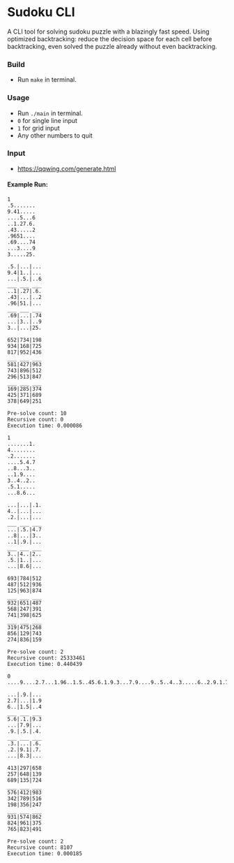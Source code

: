 # Sudoku CLI

A CLI tool for solving sudoku puzzle with a blazingly fast speed.
Using optimized backtracking: reduce the decision space for each cell before backtracking, even solved the puzzle already without even backtracking.

### Build

- Run `make` in terminal.

### Usage

- Run `./main` in terminal.
- `0` for single line input
- `1` for grid input
- Any other numbers to quit

### Input

- <https://qqwing.com/generate.html>

#### Example Run:

```
1
.5.......
9.41.....
....5...6
..1.27.6.
.43.....2
.9651....
.69....74
...3....9
3.....25.

.5.|...|...
9.4|1..|...
...|.5.|..6
___ ___ ___
..1|.27|.6.
.43|...|..2
.96|51.|...
___ ___ ___
.69|...|.74
...|3..|..9
3..|...|25.

652|734|198
934|168|725
817|952|436
___ ___ ___
581|427|963
743|896|512
296|513|847
___ ___ ___
169|285|374
425|371|689
378|649|251

Pre-solve count: 10
Recursive count: 0
Execution time: 0.000086
```

```
1
.......1.
4........
.2.......
....5.4.7
..8...3..
..1.9....
3..4..2..
.5.1.....
...8.6...

...|...|.1.
4..|...|...
.2.|...|...
___ ___ ___
...|.5.|4.7
..8|...|3..
..1|.9.|...
___ ___ ___
3..|4..|2..
.5.|1..|...
...|8.6|...

693|784|512
487|512|936
125|963|874
___ ___ ___
932|651|487
568|247|391
741|398|625
___ ___ ___
319|475|268
856|129|743
274|836|159

Pre-solve count: 2
Recursive count: 25333461
Execution time: 0.440439
```

```
0
....9....2.7...1.96..1.5..45.6.1.9.3...7.9....9..5..4..3.....6..2.9.1.7....8.3...

...|.9.|...
2.7|...|1.9
6..|1.5|..4
___ ___ ___
5.6|.1.|9.3
...|7.9|...
.9.|.5.|.4.
___ ___ ___
.3.|...|.6.
.2.|9.1|.7.
...|8.3|...

413|297|658
257|648|139
689|135|724
___ ___ ___
576|412|983
342|789|516
198|356|247
___ ___ ___
931|574|862
824|961|375
765|823|491

Pre-solve count: 2
Recursive count: 8107
Execution time: 0.000185
```
